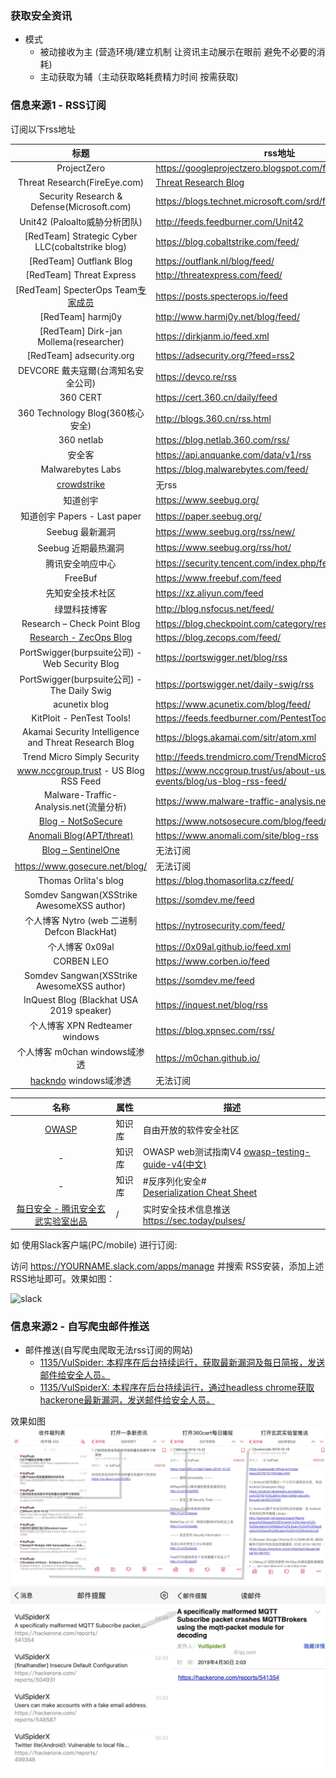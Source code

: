 ### 获取安全资讯

* 模式
  * 被动接收为主 (营造环境/建立机制 让资讯主动展示在眼前 避免不必要的消耗)
  * 主动获取为辅（主动获取略耗费精力时间 按需获取)


### 信息来源1 - RSS订阅

订阅以下rss地址


|标题|rss地址|
|:-------------:|-----|
| ProjectZero | https://googleprojectzero.blogspot.com/feeds/posts/default |
| Threat Research(FireEye.com) | [Threat Research Blog](https://www.fireeye.com/blog/threat-research/_jcr_content.feed) |
| Security Research & Defense(Microsoft.com) | https://blogs.technet.microsoft.com/srd/feed/|
| Unit42 (Paloalto威胁分析团队) | http://feeds.feedburner.com/Unit42 |
| [RedTeam] Strategic Cyber LLC(cobaltstrike blog)| https://blog.cobaltstrike.com/feed/ |
| [RedTeam] Outflank Blog| https://outflank.nl/blog/feed/ |
| [RedTeam] Threat Express| http://threatexpress.com/feed/ |
| [RedTeam] SpecterOps Team[专家成员](https://specterops.io/who-we-are/the-team) | https://posts.specterops.io/feed|
| [RedTeam] harmj0y| http://www.harmj0y.net/blog/feed/|
| [RedTeam] Dirk-jan Mollema(researcher)|https://dirkjanm.io/feed.xml|
| [RedTeam] adsecurity.org | https://adsecurity.org/?feed=rss2 |
| DEVCORE 戴夫寇爾(台湾知名安全公司)| https://devco.re/rss |
| 360 CERT | https://cert.360.cn/daily/feed |
| 360 Technology Blog(360核心安全) | http://blogs.360.cn/rss.html|
| 360 netlab |https://blog.netlab.360.com/rss/|
| 安全客 | https://api.anquanke.com/data/v1/rss|
| Malwarebytes Labs | https://blog.malwarebytes.com/feed/|
| [crowdstrike](https://www.crowdstrike.com/blog/) | 无rss |
| 知道创宇|https://www.seebug.org/ |
| 知道创宇 Papers - Last paper |https://paper.seebug.org/|
| Seebug 最新漏洞 | https://www.seebug.org/rss/new/|
| Seebug 近期最热漏洞 | https://www.seebug.org/rss/hot/|
| 腾讯安全响应中心 | https://security.tencent.com/index.php/feed/blog/0|
| FreeBuf | https://www.freebuf.com/feed|
| 先知安全技术社区 | https://xz.aliyun.com/feed |
| 绿盟科技博客 | http://blog.nsfocus.net/feed/ |
| Research – Check Point Blog | https://blog.checkpoint.com/category/research/feed/ |
| [Research - ZecOps Blog](https://blog.zecops.com/) | https://blog.zecops.com/feed/ |
| PortSwigger(burpsuite公司) - Web Security Blog | https://portswigger.net/blog/rss |
| PortSwigger(burpsuite公司) - The Daily Swig | https://portswigger.net/daily-swig/rss |
| acunetix blog | https://www.acunetix.com/blog/feed/ |
| KitPloit - PenTest Tools! | https://feeds.feedburner.com/PentestTools |
| Akamai Security Intelligence and Threat Research Blog | https://blogs.akamai.com/sitr/atom.xml |
| Trend Micro Simply Security | http://feeds.trendmicro.com/TrendMicroSimplySecurity |
| www.nccgroup.trust - US Blog RSS Feed |https://www.nccgroup.trust/us/about-us/newsroom-and-events/blog/us-blog-rss-feed/|
| Malware-Traffic-Analysis.net(流量分析) | https://www.malware-traffic-analysis.net/blog-entries.rss |
| [Blog - NotSoSecure](https://www.notsosecure.com/blog/) | https://www.notsosecure.com/blog/feed/ |
| [Anomali Blog(APT/threat)](https://www.anomali.com/blog) | https://www.anomali.com/site/blog-rss |
| [Blog – SentinelOne](https://www.sentinelone.com/blog/) | 无法订阅 |
| https://www.gosecure.net/blog/ | 无法订阅 |
| Thomas Orlita's blog| https://blog.thomasorlita.cz/feed/ |
| Somdev Sangwan(XSStrike AwesomeXSS author) | https://somdev.me/feed |
| 个人博客 Nytro (web 二进制 Defcon BlackHat) |https://nytrosecurity.com/feed/|
| 个人博客 0x09al | https://0x09al.github.io/feed.xml|
| CORBEN LEO |https://www.corben.io/feed|
| Somdev Sangwan(XSStrike AwesomeXSS author) | https://somdev.me/feed |
| InQuest Blog (Blackhat USA 2019 speaker)| https://inquest.net/blog/rss |
| 个人博客 XPN Redteamer windows | https://blog.xpnsec.com/rss/ |
| 个人博客 m0chan windows域渗透 | https://m0chan.github.io/ |
| [hackndo](https://en.hackndo.com/archives/) windows域渗透| 无法订阅 |

|名称|属性|描述|
|:-------------:|--|-----|
|[OWASP](https://www.owasp.org/index.php/Main_Page)|知识库|自由开放的软件安全社区|
|-|知识库|OWASP web测试指南V4 [owasp-testing-guide-v4(中文)](https://kennel209.gitbooks.io/owasp-testing-guide-v4/content/zh/index.html)|
|-|知识库|#反序列化安全# [Deserialization Cheat Sheet](https://www.owasp.org/index.php/Deserialization_Cheat_Sheet)|
|[每日安全 - 腾讯安全玄武实验室出品](https://sec.today/)|/|实时安全技术信息推送 https://sec.today/pulses/|





如 使用Slack客户端(PC/mobile) 进行订阅:

访问 https://YOURNAME.slack.com/apps/manage 并搜索 RSS安装，添加上述RSS地址即可。效果如图：

![slack](https://images2.imgbox.com/04/ec/AVZP9xil_o.png)

### 信息来源2 - 自写爬虫邮件推送

* 邮件推送(自写爬虫爬取无法rss订阅的网站)
  * [1135/VulSpider: 本程序在后台持续运行，获取最新漏洞及每日简报，发送邮件给安全人员。](https://github.com/1135/VulSpider)
  * [1135/VulSpiderX: 本程序在后台持续运行，通过headless chrome获取hackerone最新漏洞，发送邮件给安全人员。](https://github.com/1135/VulSpiderX)

效果如图
![all](https://github.com/1135/notes/blob/master/imgs/vulspider.png?raw=true)
![all](https://github.com/1135/notes/blob/master/imgs/vulspiderX.png?raw=true)
